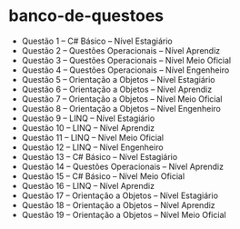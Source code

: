 # banco-de-questoes

- Questão 1 – C# Básico – Nível Estagiário
- Questão 2 – Questões Operacionais – Nível Aprendiz
- Questão 3 – Questões Operacionais – Nível Meio Oficial
- Questão 4 – Questões Operacionais – Nível Engenheiro
- Questão 5 – Orientação a Objetos – Nível Estagiário
- Questão 6 – Orientação a Objetos – Nível Aprendiz
- Questão 7 – Orientação a Objetos – Nível Meio Oficial
- Questão 8 – Orientação a Objetos – Nível Engenheiro
- Questão 9 – LINQ – Nível Estagiário
- Questão 10 – LINQ – Nível Aprendiz
- Questão 11 – LINQ – Nível Meio Oficial
- Questão 12 – LINQ – Nível Engenheiro
- Questão 13 – C# Básico – Nível Estagiário
- Questão 14 – Questões Operacionais – Nível Aprendiz
- Questão 15 – C# Básico – Nível Meio Oficial
- Questão 16 – LINQ – Nível Aprendiz
- Questão 17 – Orientação a Objetos – Nível Estagiário
- Questão 18 – Orientação a Objetos – Nível Aprendiz
- Questão 19 – Orientação a Objetos – Nível Meio Oficial